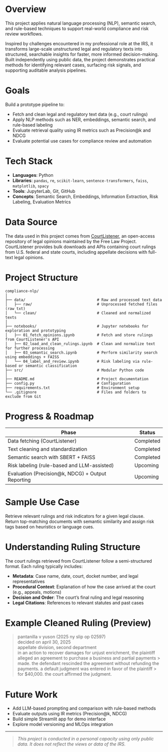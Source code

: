 # Overview

This project applies natural language processing (NLP), semantic search, and rule-based techniques to support real-world compliance and risk review workflows.

Inspired by challenges encountered in my professional role at the IRS, it transforms large-scale unstructured legal and regulatory texts into structured, searchable insights for faster, more informed decision-making. Built independently using public data, the project demonstrates practical methods for identifying relevant cases, surfacing risk signals, and supporting auditable analysis pipelines.

# Goals

Build a prototype pipeline to:

- Fetch and clean legal and regulatory text data (e.g., court rulings)  
- Apply NLP methods such as NER, embeddings, semantic search, and rule-based labeling  
- Evaluate retrieval quality using IR metrics such as Precision@k and NDCG  
- Evaluate potential use cases for compliance review and automation

# Tech Stack

- **Languages**: Python  
- **Libraries**: `pandas`, `re`, `scikit-learn`, `sentence-transformers`, `faiss`, `matplotlib`, `spacy`  
- **Tools**: JupyterLab, Git, GitHub  
- **Concepts**: Semantic Search, Embeddings, Information Extraction, Risk Labeling, Evaluation Metrics

# Data Source

The data used in this project comes from [CourtListener](https://www.courtlistener.com/), an open-access repository of legal opinions maintained by the Free Law Project. CourtListener provides bulk downloads and APIs containing court rulings from U.S. federal and state courts, including appellate decisions with full-text legal opinions.

# Project Structure
```
compliance-nlp/
│
├── data/                                # Raw and processed text data
│   ├── raw/                             # Unprocessed fetched files (raw txt)
│   └── clean/                           # Cleaned and normalized texts
│
├── notebooks/                           # Jupyter notebooks for exploration and prototyping
│   ├── 01_fetch_opinions.ipynb          # Fetch and store rulings from CourtListener's API 
│   ├── 02_load_and_clean_rulings.ipynb  # Clean and normalize text for further processing
│   ├── 03_semantic_search.ipynb         # Perform similarity search using embeddings + FAISS
│   └── 04_label_and_review.ipynb        # Risk labeling via rule-based or semantic classification
├── src/                                 # Modular Python code
│
├── README.md                            # Project documentation
├── config.py                            # Configuration 
├── requirements.txt                     # Environment setup
└── .gitignore                           # Files and folders to exclude from Git
```
# Progress & Roadmap

| Phase                                              | Status     |
|---------------------------------------------------|------------|
| Data fetching (CourtListener)                     | Completed |
| Text cleaning and standardization                 | Completed |
| Semantic search with SBERT + FAISS                | Completed|
| Risk labeling (rule-based and LLM-assisted)       | Upcoming |
| Evaluation (Precision@k, NDCG) + Output Reporting | Upcoming |

# Sample Use Case

Retrieve relevant rulings and risk indicators for a given legal clause.  
Return top-matching documents with semantic similarity and assign risk tags based on heuristics or language cues.

# Understanding Ruling Structure

The court rulings retrieved from CourtListener follow a semi-structured format. Each ruling typically includes:

- **Metadata**: Case name, date, court, docket number, and legal representatives  
- **Procedural Context**: Explanation of how the case arrived at the court (e.g., appeals, motions)  
- **Decision and Order**: The court’s final ruling and legal reasoning  
- **Legal Citations**: References to relevant statutes and past cases

# Example Cleaned Ruling (Preview)

> pantanilla v yuson (2025 ny slip op 02597)  
> decided on april 30, 2025  
> appellate division, second department  
> in an action to recover damages for unjust enrichment, the plaintiff alleged an agreement to purchase a business and partial payments > made. the defendant rescinded the agreement without refunding the payments. a default judgment was entered in favor of the plaintiff > for $40,000. the court affirmed the judgment.


# Future Work

- Add LLM-based prompting and comparison with rule-based methods  
- Evaluate outputs using IR metrics (Precision@k, NDCG)  
- Build simple Streamlit app for demo interface  
- Explore model versioning and MLOps integration

---

> *This project is conducted in a personal capacity using only public data. It does not reflect the views or data of the IRS.*
